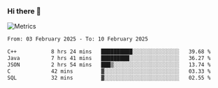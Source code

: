 ### Hi there 👋

![Metrics](https://github.com/radoapx/radoapx/blob/main/github-metrics.svg)

<!--START_SECTION:waka-->

```txt
From: 03 February 2025 - To: 10 February 2025

C++           8 hrs 24 mins   ██████████░░░░░░░░░░░░░░░   39.68 %
Java          7 hrs 41 mins   █████████░░░░░░░░░░░░░░░░   36.27 %
JSON          2 hrs 54 mins   ███▒░░░░░░░░░░░░░░░░░░░░░   13.74 %
C             42 mins         ▓░░░░░░░░░░░░░░░░░░░░░░░░   03.33 %
SQL           32 mins         ▓░░░░░░░░░░░░░░░░░░░░░░░░   02.55 %
```

<!--END_SECTION:waka-->

<!--
**radoapx/radoapx** is a ✨ _special_ ✨ repository because its `README.md` (this file) appears on your GitHub profile.

Here are some ideas to get you started:

- 🔭 I’m currently working on ...
- 🌱 I’m currently learning ...
- 👯 I’m looking to collaborate on ...
- 🤔 I’m looking for help with ...
- 💬 Ask me about ...
- 📫 How to reach me: ...
- 😄 Pronouns: ...
- ⚡ Fun fact: ...
-->
